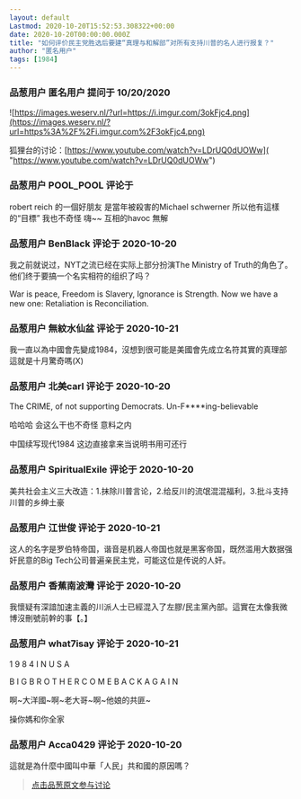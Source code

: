 ```yaml
---
layout: default
Lastmod: 2020-10-20T15:52:53.308322+00:00
date: 2020-10-20T00:00:00.000Z
title: "如何评价民主党胜选后要建“真理与和解部”对所有支持川普的名人进行报复？"
author: "匿名用户"
tags: [1984]
---
```



### 品葱用户 **匿名用户** 提问于 10/20/2020
    
![https://images.weserv.nl/?url=https://i.imgur.com/3okFjc4.png](https://images.weserv.nl/?url=https%3A%2F%2Fi.imgur.com%2F3okFjc4.png)  
  
狐狸台的讨论：[https://www.youtube.com/watch?v=LDrUQ0dUOWw]( "https://www.youtube.com/watch?v=LDrUQ0dUOWw")
    
                

### 品葱用户 **POOL_POOL** 评论于 
        
robert reich 的一個好朋友 是當年被殺害的Michael schwerner 所以他有這樣的“目標” 我也不奇怪 嗨~~ 互相的havoc 無解
        
                

### 品葱用户 **BenBlack** 评论于 2020-10-20
        
我之前就说过，NYT之流已经在实际上部分扮演The Ministry of Truth的角色了。他们终于要搞一个名实相符的组织了吗？  
  
War is peace, Freedom is Slavery, Ignorance is Strength. Now we have a new one: Retaliation is Reconciliation.
        
                

### 品葱用户 **無紋水仙盆** 评论于 2020-10-21
        
我一直以為中國會先變成1984，沒想到很可能是美國會先成立名符其實的真理部  
這就是十月驚奇嗎(X)
        
                

### 品葱用户 **北美carl** 评论于 2020-10-20
        
The CRIME, of not supporting Democrats. Un-F\*\*\*\*ing-believable  
  
哈哈哈 会这么干也不奇怪 意料之内  
  
中国续写现代1984 这边直接拿来当说明书用可还行
        
                

### 品葱用户 **SpiritualExile** 评论于 2020-10-20
        
美共社会主义三大改造：1.抹除川普言论，2.给反川的流氓混混福利，3.批斗支持川普的乡绅土豪
        
                

### 品葱用户 **江世俊** 评论于 2020-10-21
        
这人的名字是罗伯特帝国，谐音是机器人帝国也就是黑客帝国，既然滥用大数据强奸民意的Big Tech公司普遍亲民主党，可能这位是传说的人奸。
        
                

### 品葱用户 **香蕉南波灣** 评论于 2020-10-20
        
我懷疑有深諳加速主義的川派人士已經混入了左膠/民主黨內部。這實在太像我微博沒刪號前幹的事【。】
        
                

### 品葱用户 **what7isay** 评论于 2020-10-21
        
1 9 8 4 I N U S A  
  
B I G B R O T H E R C O M E B A C K A G A I N   
  
啊~大洋國~啊~老大哥~啊~他娘的共匪~  
  
操你媽和你全家
        
                

### 品葱用户 **Acca0429** 评论于 2020-10-20
        
這就是為什麼中國叫中華「人民」共和國的原因嗎？
        
                





> [点击品葱原文参与讨论](https://pincong.rocks/question/32460)

